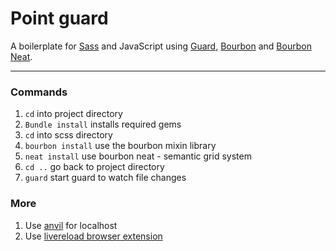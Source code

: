 # Point guard

A boilerplate for [Sass](http://sass-lang.com/) and JavaScript using [Guard](https://github.com/guard/guard), [Bourbon](http://bourbon.io) and [Bourbon Neat](http://neat.bourbon.io).

- - - 

### Commands


1. `cd` into project directory
2. `Bundle install` installs required gems
3. `cd` into scss directory
4. `bourbon install` use the bourbon mixin library
5. `neat install` use bourbon neat - semantic grid system
6. `cd ..` go back to project directory
7. `guard` start guard to watch file changes

### More

1. Use [anvil](http://anvilformac.com/) for localhost
2. Use [livereload browser extension](http://feedback.livereload.com/knowledgebase/articles/86242-how-do-i-install-and-use-the-browser-extensions-)